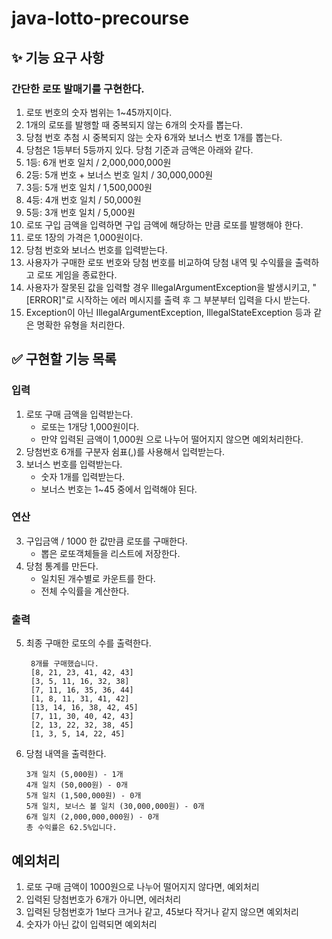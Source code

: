 # java-lotto-precourse

## ✨ 기능 요구 사항

### 간단한 로또 발매기를 구현한다.

1. 로또 번호의 숫자 범위는 1~45까지이다.
2. 1개의 로또를 발행할 때 중복되지 않는 6개의 숫자를 뽑는다.
3. 당첨 번호 추첨 시 중복되지 않는 숫자 6개와 보너스 번호 1개를 뽑는다.
4. 당첨은 1등부터 5등까지 있다. 당첨 기준과 금액은 아래와 같다.
5. 1등: 6개 번호 일치 / 2,000,000,000원
6. 2등: 5개 번호 + 보너스 번호 일치 / 30,000,000원
7. 3등: 5개 번호 일치 / 1,500,000원
8. 4등: 4개 번호 일치 / 50,000원
9. 5등: 3개 번호 일치 / 5,000원
10. 로또 구입 금액을 입력하면 구입 금액에 해당하는 만큼 로또를 발행해야 한다.
11. 로또 1장의 가격은 1,000원이다.
12. 당첨 번호와 보너스 번호를 입력받는다.
13. 사용자가 구매한 로또 번호와 당첨 번호를 비교하여 당첨 내역 및 수익률을 출력하고 로또 게임을 종료한다.
14. 사용자가 잘못된 값을 입력할 경우 IllegalArgumentException을 발생시키고, "[ERROR]"로 시작하는 에러 메시지를 출력 후 그 부분부터 입력을 다시 받는다.
15. Exception이 아닌 IllegalArgumentException, IllegalStateException 등과 같은 명확한 유형을 처리한다.

## ✅ 구현할 기능 목록

### 입력

1. 로또 구매 금액을 입력받는다.
   - 로또는 1개당 1,000원이다.
   - 만약 입력된 금액이 1,000원 으로 나누어 떨어지지 않으면 예외처리한다.
2. 당첨번호 6개를 구분자 쉼표(,)를 사용해서 입력받는다.
2. 보너스 번호를 입력받는다.
   - 숫자 1개를 입력받는다.
   - 보너스 번호는 1~45 중에서 입력해야 된다.

### 연산
3. 구입금액 / 1000 한 값만큼 로또를 구매한다.
   - 뽑은 로또객체들을 리스트에 저장한다.
4. 당첨 통계를 만든다.
   - 일치된 개수별로 카운트를 한다.
   - 전체 수익률을 계산한다.

### 출력

5. 최종 구매한 로또의 수를 출력한다.
    
        8개를 구매했습니다.
        [8, 21, 23, 41, 42, 43]
        [3, 5, 11, 16, 32, 38]
        [7, 11, 16, 35, 36, 44]
        [1, 8, 11, 31, 41, 42]
        [13, 14, 16, 38, 42, 45]
        [7, 11, 30, 40, 42, 43]
        [2, 13, 22, 32, 38, 45]
        [1, 3, 5, 14, 22, 45]
6. 당첨 내역을 출력한다. 

       3개 일치 (5,000원) - 1개
       4개 일치 (50,000원) - 0개
       5개 일치 (1,500,000원) - 0개
       5개 일치, 보너스 볼 일치 (30,000,000원) - 0개
       6개 일치 (2,000,000,000원) - 0개
       총 수익률은 62.5%입니다.

## 예외처리
1. 로또 구매 금액이 1000원으로 나누어 떨어지지 않다면, 예외처리
2. 입력된 당첨번호가 6개가 아니면, 에러처리
3. 입력된 당첨번호가 1보다 크거나 같고, 45보다 작거나 같지 않으면 예외처리
4. 숫자가 아닌 값이 입력되면 예외처리

